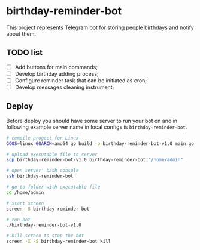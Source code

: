 # birthday-reminder-bot

This project represents Telegram bot for storing people birthdays and notify about them.

## TODO list

- [ ] Add buttons for main commands;
- [ ] Develop birthday adding process;
- [ ] Configure reminder task that can be initiated as cron;
- [ ] Develop messages cleaning instrument;

## Deploy

Before deploy you should have some server to run your bot on and in following example server name in local configs is `birthday-reminder-bot`.

```bash
# compile progect for Linux
GOOS=linux GOARCH=amd64 go build -o birthday-reminder-bot-v1.0 main.go

# upload executable file to server
scp birthday-reminder-bot-v1.0 birthday-reminder-bot:"/home/admin"

# open server' bash console
ssh birthday-reminder-bot

# go to folder with executable file
cd /home/admin

# start screen
screen -S birthday-reminder-bot

# run bot 
./birthday-reminder-bot-v1.0

# kill screen to stop the bot
screen -X -S birthday-reminder-bot kill
```
